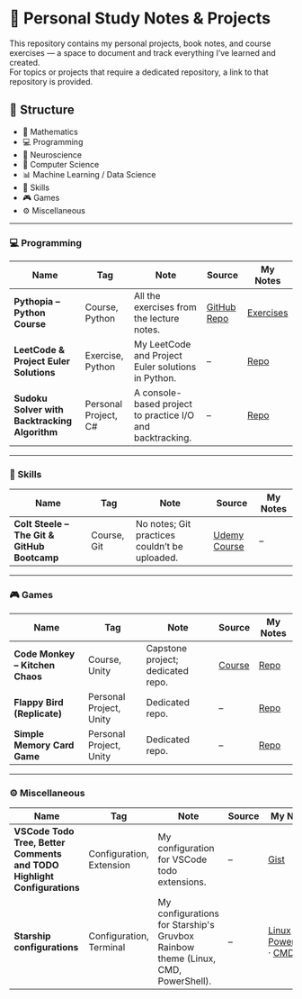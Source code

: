 # 📘 Personal Study Notes & Projects

This repository contains my personal projects, book notes, and course exercises — a space to document and track everything I’ve learned and created.  
For topics or projects that require a dedicated repository, a link to that repository is provided.

## 📂 Structure

- 🧮 Mathematics  
- 💻 Programming  
- 🧠 Neuroscience  
- 🧩 Computer Science  
- 📊 Machine Learning / Data Science  
- 🧰 Skills  
- 🎮 Games  
- ⚙️ Miscellaneous  

---

### 💻 Programming

| Name | Tag | Note | Source | My Notes |
|------|-----|------|---------|-----------|
| **Pythopia – Python Course** | Course, Python | All the exercises from the lecture notes. | [GitHub Repo](https://github.com/pytopia/Python-Programming) | [Exercises](./programming/pythopia_python_course/practices) |
| **LeetCode & Project Euler Solutions** | Exercise, Python | My LeetCode and Project Euler solutions in Python. | – | [Repo](https://github.com/MuhammadAbdi42/leetcode_projecteuler) |
| **Sudoku Solver with Backtracking Algorithm** | Personal Project, C# | A console-based project to practice I/O and backtracking. | – | [Repo](https://github.com/MuhammadAbdi42/Sudoku-Solver-With-Backtracking-Algorithm) |

---

### 🧰 Skills

| Name | Tag | Note | Source | My Notes |
|------|-----|------|---------|-----------|
| **Colt Steele – The Git & GitHub Bootcamp** | Course, Git | No notes; Git practices couldn’t be uploaded. | [Udemy Course](https://www.udemy.com/course/git-and-github-bootcamp/) | – |

---

### 🎮 Games

| Name | Tag | Note | Source | My Notes |
|------|-----|------|---------|-----------|
| **Code Monkey – Kitchen Chaos** | Course, Unity | Capstone project; dedicated repo. | [Course](https://unitycodemonkey.com/kitchenchaoscourse.php) | [Repo](https://github.com/MuhammadAbdi42/KitchenChaos) |
| **Flappy Bird (Replicate)** | Personal Project, Unity | Dedicated repo. | – | [Repo](https://github.com/MuhammadAbdi42/Flappy-Bird) |
| **Simple Memory Card Game** | Personal Project, Unity | Dedicated repo. | – | [Repo](https://github.com/MuhammadAbdi42/Simple-Memory-Card-Game) |

---

### ⚙️ Miscellaneous

| Name | Tag | Note | Source | My Notes |
|------|-----|------|---------|-----------|
| **VSCode Todo Tree, Better Comments and TODO Highlight Configurations** | Configuration, Extension | My configuration for VSCode todo extensions. | – | [Gist](https://gist.github.com/MuhammadAbdi42/30cbe8356ced64a2381bcf9d52ec87bd) |
| **Starship configurations** | Configuration, Terminal | My configurations for Starship's Gruvbox Rainbow theme (Linux, CMD, PowerShell). | – | [Linux](https://gist.github.com/MuhammadAbdi42/b70526109102b3a74676b8e57f3d7d87) · [PowerShell](https://gist.github.com/MuhammadAbdi42/3726530dde73c77cb2a9759baf821048) · [CMD](https://gist.github.com/MuhammadAbdi42/ebcccd60e6cfe0ca4b1788caa0723918) |
